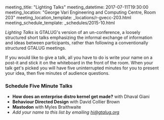 meeting_title: "Lighting Talks"
meeting_datetime: 2017-07-11T19:30:00
meeting_location: "George Vari Engineering and Computing Centre, Room 203"
meeting_location_template: _locations/r-gvecc-203.html
meeting_schedule_template: _schedules/2015-10.html

_Lighting Talks_ is GTALUG's version of an un-conference, a loosely structured short talks emphasizing the informal exchange of information and ideas between participants, rather than following a conventionally structured GTALUG meetings.

If you would like to give a talk, all you have to do is write your name on a post-it and stick it on the whiteboard in the front of the room. When your talk get's picked you will have five uninterrupted minutes for you to present your idea, then five minutes of audience questions.

### Schedule Five Minute Talks

*   **How does an enterprise distro kernel get made?** with Dhaval Giani
*   **Behaviour Directed Design** with David Collier Brown
*   **Mastodon** with Myles Braithwaite
*   _Add your name to this list by emailing [hi@gtalug.org](mailto:hi@gtalug.org)_
